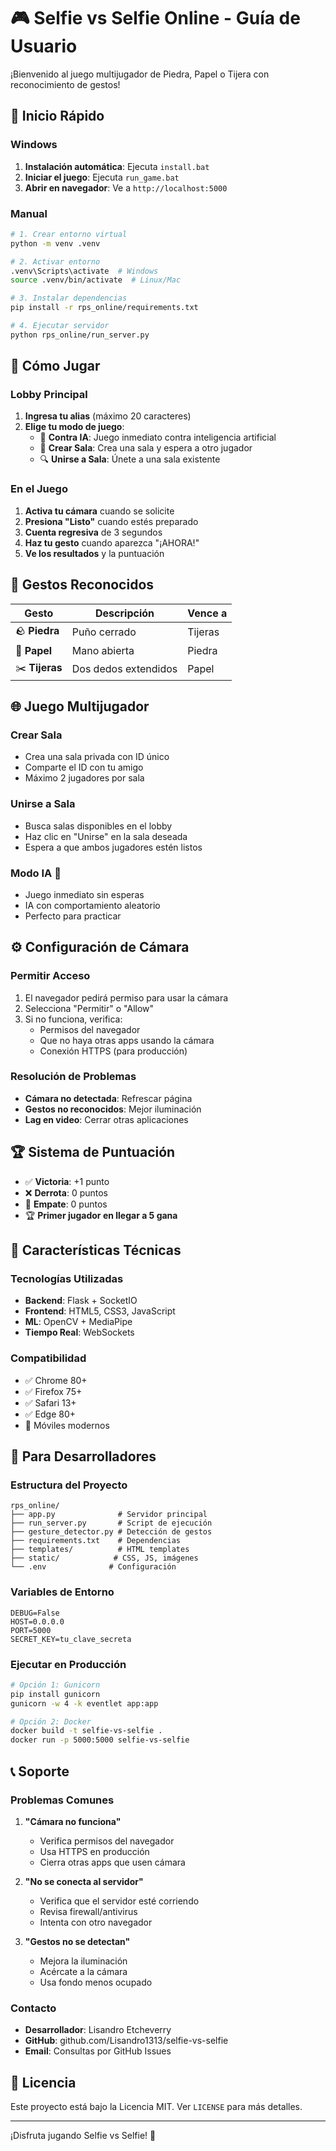# 🎮 Selfie vs Selfie Online - Guía de Usuario

¡Bienvenido al juego multijugador de Piedra, Papel o Tijera con reconocimiento de gestos!

## 🚀 Inicio Rápido

### Windows

1. **Instalación automática**: Ejecuta `install.bat`
2. **Iniciar el juego**: Ejecuta `run_game.bat`
3. **Abrir en navegador**: Ve a `http://localhost:5000`

### Manual

```bash
# 1. Crear entorno virtual
python -m venv .venv

# 2. Activar entorno
.venv\Scripts\activate  # Windows
source .venv/bin/activate  # Linux/Mac

# 3. Instalar dependencias
pip install -r rps_online/requirements.txt

# 4. Ejecutar servidor
python rps_online/run_server.py
```

## 🎯 Cómo Jugar

### Lobby Principal

1. **Ingresa tu alias** (máximo 20 caracteres)
2. **Elige tu modo de juego**:
   - 🤖 **Contra IA**: Juego inmediato contra inteligencia artificial
   - 👥 **Crear Sala**: Crea una sala y espera a otro jugador
   - 🔍 **Unirse a Sala**: Únete a una sala existente

### En el Juego

1. **Activa tu cámara** cuando se solicite
2. **Presiona "Listo"** cuando estés preparado
3. **Cuenta regresiva** de 3 segundos
4. **Haz tu gesto** cuando aparezca "¡AHORA!"
5. **Ve los resultados** y la puntuación

## 📸 Gestos Reconocidos

| Gesto          | Descripción          | Vence a |
| -------------- | -------------------- | ------- |
| 🪨 **Piedra**  | Puño cerrado         | Tijeras |
| 📄 **Papel**   | Mano abierta         | Piedra  |
| ✂️ **Tijeras** | Dos dedos extendidos | Papel   |

## 🌐 Juego Multijugador

### Crear Sala

- Crea una sala privada con ID único
- Comparte el ID con tu amigo
- Máximo 2 jugadores por sala

### Unirse a Sala

- Busca salas disponibles en el lobby
- Haz clic en "Unirse" en la sala deseada
- Espera a que ambos jugadores estén listos

### Modo IA 🤖

- Juego inmediato sin esperas
- IA con comportamiento aleatorio
- Perfecto para practicar

## ⚙️ Configuración de Cámara

### Permitir Acceso

1. El navegador pedirá permiso para usar la cámara
2. Selecciona "Permitir" o "Allow"
3. Si no funciona, verifica:
   - Permisos del navegador
   - Que no haya otras apps usando la cámara
   - Conexión HTTPS (para producción)

### Resolución de Problemas

- **Cámara no detectada**: Refrescar página
- **Gestos no reconocidos**: Mejor iluminación
- **Lag en video**: Cerrar otras aplicaciones

## 🏆 Sistema de Puntuación

- ✅ **Victoria**: +1 punto
- ❌ **Derrota**: 0 puntos
- 🤝 **Empate**: 0 puntos
- 🏆 **Primer jugador en llegar a 5 gana**

## 🎨 Características Técnicas

### Tecnologías Utilizadas

- **Backend**: Flask + SocketIO
- **Frontend**: HTML5, CSS3, JavaScript
- **ML**: OpenCV + MediaPipe
- **Tiempo Real**: WebSockets

### Compatibilidad

- ✅ Chrome 80+
- ✅ Firefox 75+
- ✅ Safari 13+
- ✅ Edge 80+
- 📱 Móviles modernos

## 🔧 Para Desarrolladores

### Estructura del Proyecto

```
rps_online/
├── app.py              # Servidor principal
├── run_server.py       # Script de ejecución
├── gesture_detector.py # Detección de gestos
├── requirements.txt    # Dependencias
├── templates/          # HTML templates
├── static/            # CSS, JS, imágenes
└── .env              # Configuración
```

### Variables de Entorno

```env
DEBUG=False
HOST=0.0.0.0
PORT=5000
SECRET_KEY=tu_clave_secreta
```

### Ejecutar en Producción

```bash
# Opción 1: Gunicorn
pip install gunicorn
gunicorn -w 4 -k eventlet app:app

# Opción 2: Docker
docker build -t selfie-vs-selfie .
docker run -p 5000:5000 selfie-vs-selfie
```

## 📞 Soporte

### Problemas Comunes

1. **"Cámara no funciona"**

   - Verifica permisos del navegador
   - Usa HTTPS en producción
   - Cierra otras apps que usen cámara

2. **"No se conecta al servidor"**

   - Verifica que el servidor esté corriendo
   - Revisa firewall/antivirus
   - Intenta con otro navegador

3. **"Gestos no se detectan"**
   - Mejora la iluminación
   - Acércate a la cámara
   - Usa fondo menos ocupado

### Contacto

- **Desarrollador**: Lisandro Etcheverry
- **GitHub**: github.com/Lisandro1313/selfie-vs-selfie
- **Email**: Consultas por GitHub Issues

## 📝 Licencia

Este proyecto está bajo la Licencia MIT. Ver `LICENSE` para más detalles.

---

¡Disfruta jugando Selfie vs Selfie! 🎉
